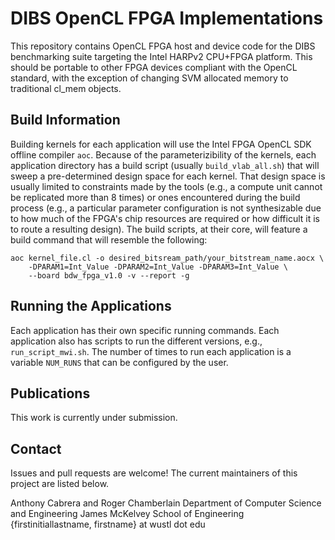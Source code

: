 # DIBS OpenCL FPGA Implementations

This repository contains OpenCL FPGA host and device code for the DIBS 
benchmarking suite targeting the Intel HARPv2 CPU+FPGA platform. This should be
portable to other FPGA devices compliant with the OpenCL standard, with the
exception of changing SVM allocated memory to traditional cl_mem objects.

## Build Information
Building kernels for each application will use the Intel FPGA OpenCL SDK
offline compiler `aoc`. Because of the parameterizibility of the kernels, each
application directory has a build script (usually `build_vlab_all.sh`) that
will sweep a pre-determined design space for each kernel. That design space is
usually limited to constraints made by the tools (e.g., a compute unit cannot
be replicated more than 8 times) or ones encountered during the build process
(e.g., a particular parameter configuration is not synthesizable due to how
much of the FPGA's chip resources are required or how difficult it is to route
a resulting design). The build scripts, at their core, will feature a build
command that will resemble the following:

```
aoc kernel_file.cl -o desired_bitsream_path/your_bitstream_name.aocx \
	-DPARAM1=Int_Value -DPARAM2=Int_Value -DPARAM3=Int_Value \
	--board bdw_fpga_v1.0 -v --report -g 
```

## Running the Applications
Each application has their own specific running commands. Each application also
has scripts to run the different versions, e.g., `run_script_mwi.sh`. The
number of times to run each application is a variable `NUM_RUNS` that can be
configured by the user. 

## Publications

This work is currently under submission.

## Contact

Issues and pull requests are welcome!
The current maintainers of this project are listed below.

Anthony Cabrera and Roger Chamberlain
Department of Computer Science and Engineering
James McKelvey School of Engineering
{firstinitiallastname, firstname} at wustl dot edu
